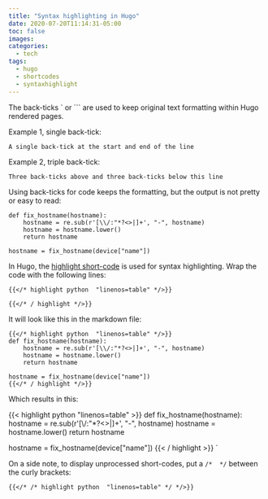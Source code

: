 ```yaml
---
title: "Syntax highlighting in Hugo"
date: 2020-07-20T11:14:31-05:00
toc: false
images:
categories:
  - tech
tags: 
  - hugo
  - shortcodes
  - syntaxhighlight
---
```


The back-ticks ` or ``` are used to keep original text formatting within Hugo rendered pages.  

Example 1, single back-tick:

`A single back-tick at the start and end of the line`


Example 2, triple back-tick:

```
Three back-ticks above and three back-ticks below this line
```

Using back-ticks for code keeps the formatting, but the output is not pretty or easy to read:

```
def fix_hostname(hostname):
    hostname = re.sub(r'[\\/:"*?<>|]+', "-", hostname)
    hostname = hostname.lower()
    return hostname

hostname = fix_hostname(device["name"])
```

In Hugo, the [highlight short-code](https://gohugo.io/content-management/syntax-highlighting/#highlight-shortcode) is used for syntax highlighting.  Wrap the code with the following lines:

```
{{</* highlight python  "linenos=table" */>}}

{{</* / highlight */>}}
```

It will look like this in the markdown file:

```
{{</* highlight python  "linenos=table" */>}}
def fix_hostname(hostname):
    hostname = re.sub(r'[\\/:"*?<>|]+', "-", hostname)
    hostname = hostname.lower()
    return hostname

hostname = fix_hostname(device["name"])
{{</* / highlight */>}}
```

Which results in this:

{{< highlight python  "linenos=table" >}}
def fix_hostname(hostname):
    hostname = re.sub(r'[\\/:"*?<>|]+', "-", hostname)
    hostname = hostname.lower()
    return hostname

hostname = fix_hostname(device["name"])
{{< / highlight >}}
`


On a side note, to display unprocessed short-codes,  put a `/*  */` between the curly brackets:

```
{{</* /* highlight python  "linenos=table" */ */>}}
```